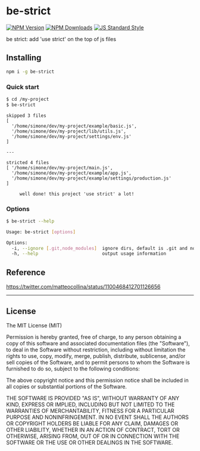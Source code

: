 # be-strict

[![NPM Version](http://img.shields.io/npm/v/be-strict.svg?style=flat)](https://www.npmjs.org/package/be-strict)
[![NPM Downloads](https://img.shields.io/npm/dm/be-strict.svg?style=flat)](https://www.npmjs.org/package/be-strict)
[![JS Standard Style](https://img.shields.io/badge/code%20style-standard-brightgreen.svg)](http://standardjs.com/)

be strict: add 'use strict' on the top of js files

## Installing

````bash
npm i -g be-strict
````

### Quick start

```bash
$ cd /my-project
$ be-strict
```

```
skipped 3 files
[
  '/home/simone/dev/my-project/example/basic.js',
  '/home/simone/dev/my-project/lib/utils.js',
  '/home/simone/dev/my-project/settings/env.js'
]

---

stricted 4 files
[ '/home/simone/dev/my-project/main.js',
  '/home/simone/dev/my-project/example/app.js',
  '/home/simone/dev/my-project/example/settings/production.js'
]

     well done! this project 'use strict' a lot!
```

### Options

```bash
$ be-strict --help

Usage: be-strict [options]

Options:
  -i, --ignore [.git,node_modules]  ignore dirs, default is .git and node_modules
  -h, --help                        output usage information
```

## Reference

https://twitter.com/matteocollina/status/1100468412701126656

---

## License

The MIT License (MIT)

Permission is hereby granted, free of charge, to any person obtaining a copy
of this software and associated documentation files (the "Software"), to deal
in the Software without restriction, including without limitation the rights
to use, copy, modify, merge, publish, distribute, sublicense, and/or sell
copies of the Software, and to permit persons to whom the Software is
furnished to do so, subject to the following conditions:

The above copyright notice and this permission notice shall be included in all
copies or substantial portions of the Software.

THE SOFTWARE IS PROVIDED "AS IS", WITHOUT WARRANTY OF ANY KIND, EXPRESS OR
IMPLIED, INCLUDING BUT NOT LIMITED TO THE WARRANTIES OF MERCHANTABILITY,
FITNESS FOR A PARTICULAR PURPOSE AND NONINFRINGEMENT. IN NO EVENT SHALL THE
AUTHORS OR COPYRIGHT HOLDERS BE LIABLE FOR ANY CLAIM, DAMAGES OR OTHER
LIABILITY, WHETHER IN AN ACTION OF CONTRACT, TORT OR OTHERWISE, ARISING FROM,
OUT OF OR IN CONNECTION WITH THE SOFTWARE OR THE USE OR OTHER DEALINGS IN THE
SOFTWARE.
